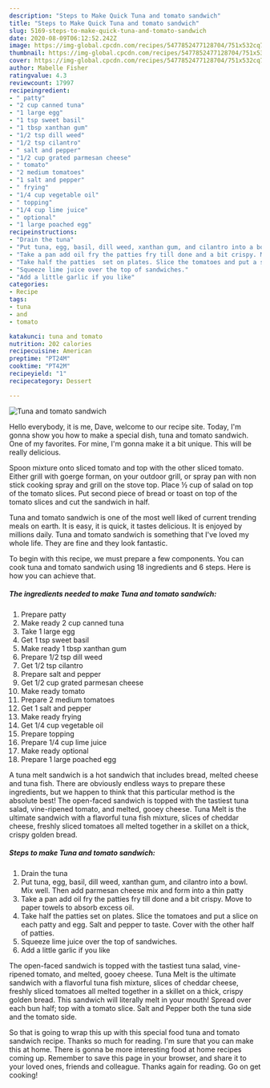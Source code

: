 ```yaml
---
description: "Steps to Make Quick Tuna and tomato sandwich"
title: "Steps to Make Quick Tuna and tomato sandwich"
slug: 5169-steps-to-make-quick-tuna-and-tomato-sandwich
date: 2020-08-09T06:12:52.242Z
image: https://img-global.cpcdn.com/recipes/5477852477128704/751x532cq70/tuna-and-tomato-sandwich-recipe-main-photo.jpg
thumbnail: https://img-global.cpcdn.com/recipes/5477852477128704/751x532cq70/tuna-and-tomato-sandwich-recipe-main-photo.jpg
cover: https://img-global.cpcdn.com/recipes/5477852477128704/751x532cq70/tuna-and-tomato-sandwich-recipe-main-photo.jpg
author: Mabelle Fisher
ratingvalue: 4.3
reviewcount: 17997
recipeingredient:
- " patty"
- "2 cup canned tuna"
- "1 large egg"
- "1 tsp sweet basil"
- "1 tbsp xanthan gum"
- "1/2 tsp dill weed"
- "1/2 tsp cilantro"
- " salt and pepper"
- "1/2 cup grated parmesan cheese"
- " tomato"
- "2 medium tomatoes"
- "1 salt and pepper"
- " frying"
- "1/4 cup vegetable oil"
- " topping"
- "1/4 cup lime juice"
- " optional"
- "1 large poached egg"
recipeinstructions:
- "Drain the tuna"
- "Put tuna, egg, basil, dill weed, xanthan gum, and cilantro into a bowl. Mix well. Then add parmesan cheese mix and form into a thin patty"
- "Take a pan add oil fry the patties fry till done and a bit crispy. Move to paper towels to absorb excess oil."
- "Take half the patties  set on plates. Slice the tomatoes and put a slice on each patty and egg. Salt and pepper to taste.  Cover with the other half of patties."
- "Squeeze lime juice over the top of sandwiches."
- "Add a little garlic if you like"
categories:
- Recipe
tags:
- tuna
- and
- tomato

katakunci: tuna and tomato 
nutrition: 202 calories
recipecuisine: American
preptime: "PT24M"
cooktime: "PT42M"
recipeyield: "1"
recipecategory: Dessert

---
```



![Tuna and tomato sandwich](https://img-global.cpcdn.com/recipes/5477852477128704/751x532cq70/tuna-and-tomato-sandwich-recipe-main-photo.jpg)

Hello everybody, it is me, Dave, welcome to our recipe site. Today, I'm gonna show you how to make a special dish, tuna and tomato sandwich. One of my favorites. For mine, I'm gonna make it a bit unique. This will be really delicious.

Spoon mixture onto sliced tomato and top with the other sliced tomato. Either grill with goerge forman, on your outdoor grill, or spray pan with non stick cooking spray and grill on the stove top. Place ½ cup of salad on top of the tomato slices. Put second piece of bread or toast on top of the tomato slices and cut the sandwich in half.

Tuna and tomato sandwich is one of the most well liked of current trending meals on earth. It is easy, it is quick, it tastes delicious. It is enjoyed by millions daily. Tuna and tomato sandwich is something that I've loved my whole life. They are fine and they look fantastic.


To begin with this recipe, we must prepare a few components. You can cook tuna and tomato sandwich using 18 ingredients and 6 steps. Here is how you can achieve that.

<!--inarticleads1-->

##### The ingredients needed to make Tuna and tomato sandwich:

1. Prepare  patty
1. Make ready 2 cup canned tuna
1. Take 1 large egg
1. Get 1 tsp sweet basil
1. Make ready 1 tbsp xanthan gum
1. Prepare 1/2 tsp dill weed
1. Get 1/2 tsp cilantro
1. Prepare  salt and pepper
1. Get 1/2 cup grated parmesan cheese
1. Make ready  tomato
1. Prepare 2 medium tomatoes
1. Get 1 salt and pepper
1. Make ready  frying
1. Get 1/4 cup vegetable oil
1. Prepare  topping
1. Prepare 1/4 cup lime juice
1. Make ready  optional
1. Prepare 1 large poached egg


A tuna melt sandwich is a hot sandwich that includes bread, melted cheese and tuna fish. There are obviously endless ways to prepare these ingredients, but we happen to think that this particular method is the absolute best! The open-faced sandwich is topped with the tastiest tuna salad, vine-ripened tomato, and melted, gooey cheese. Tuna Melt is the ultimate sandwich with a flavorful tuna fish mixture, slices of cheddar cheese, freshly sliced tomatoes all melted together in a skillet on a thick, crispy golden bread. 

<!--inarticleads2-->

##### Steps to make Tuna and tomato sandwich:

1. Drain the tuna
1. Put tuna, egg, basil, dill weed, xanthan gum, and cilantro into a bowl. Mix well. Then add parmesan cheese mix and form into a thin patty
1. Take a pan add oil fry the patties fry till done and a bit crispy. Move to paper towels to absorb excess oil.
1. Take half the patties  set on plates. Slice the tomatoes and put a slice on each patty and egg. Salt and pepper to taste.  Cover with the other half of patties.
1. Squeeze lime juice over the top of sandwiches.
1. Add a little garlic if you like


The open-faced sandwich is topped with the tastiest tuna salad, vine-ripened tomato, and melted, gooey cheese. Tuna Melt is the ultimate sandwich with a flavorful tuna fish mixture, slices of cheddar cheese, freshly sliced tomatoes all melted together in a skillet on a thick, crispy golden bread. This sandwich will literally melt in your mouth! Spread over each bun half; top with a tomato slice. Salt and Pepper both the tuna side and the tomato side. 

So that is going to wrap this up with this special food tuna and tomato sandwich recipe. Thanks so much for reading. I'm sure that you can make this at home. There is gonna be more interesting food at home recipes coming up. Remember to save this page in your browser, and share it to your loved ones, friends and colleague. Thanks again for reading. Go on get cooking!
